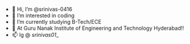 - 👋 Hi, I’m @srinivas-0416
- 👀 I’m interested in coding
- 🌱 I’m currently studying B-Tech/ECE
- 💞️ At Guru Nanak Institute of Engineering and Technology Hyderabad!!
- 📫 Ig @ _srinivas01__

<!---
srinivas-0416/srinivas-0416 is a ✨ special ✨ repository because its `README.md` (this file) appears on your GitHub profile.
You can click the Preview link to take a look at your changes.
--->
